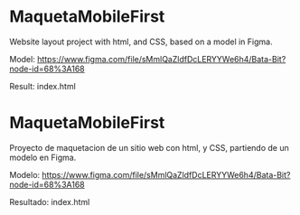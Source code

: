 # MaquetaMobileFirst

Website layout project with html, and CSS, based on a model in Figma.

Model: https://www.figma.com/file/sMmlQaZldfDcLERYYWe6h4/Bata-Bit?node-id=68%3A168

Result: index.html



# MaquetaMobileFirst

Proyecto de maquetacion de un sitio web con html, y CSS, partiendo de un modelo en Figma.

Modelo: https://www.figma.com/file/sMmlQaZldfDcLERYYWe6h4/Bata-Bit?node-id=68%3A168

Resultado: index.html
